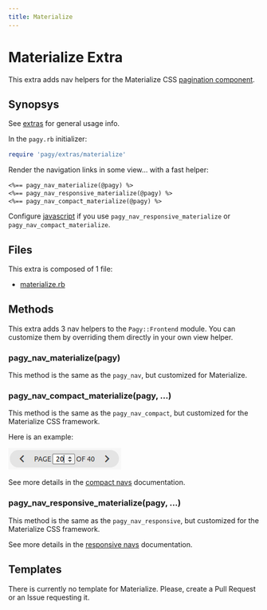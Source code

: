 ```yaml
---
title: Materialize
---
```

# Materialize Extra

This extra adds nav helpers for the Materialize CSS [pagination component](https://materializecss.com/pagination.html).

## Synopsys

See [extras](../extras.md) for general usage info.

In the `pagy.rb` initializer:

```ruby
require 'pagy/extras/materialize'
```

Render the navigation links in some view...
with a fast helper:

```erb
<%== pagy_nav_materialize(@pagy) %>
<%== pagy_nav_responsive_materialize(@pagy) %>
<%== pagy_nav_compact_materialize(@pagy) %>
```

Configure [javascript](../extras.md#javascript) if you use `pagy_nav_responsive_materialize` or `pagy_nav_compact_materialize`.

## Files

This extra is composed of 1 file:

- [materialize.rb](https://github.com/ddnexus/pagy/blob/master/lib/pagy/extras/materialize.rb)

## Methods

This extra adds 3 nav helpers to the `Pagy::Frontend` module. You can customize them by overriding them directly in your own view helper.

### pagy_nav_materialize(pagy)

This method is the same as the `pagy_nav`, but customized for Materialize.

### pagy_nav_compact_materialize(pagy, ...)

This method is the same as the `pagy_nav_compact`, but customized for the Materialize CSS framework.

Here is an example:

![pagy-compact-materialize](../assets/images/pagy-compact-materialize-g.png)

See more details in the [compact navs](navs.md#compact-navs) documentation.

### pagy_nav_responsive_materialize(pagy, ...)

This method is the same as the `pagy_nav_responsive`, but customized for the Materialize CSS framework.

See more details in the [responsive navs](navs.md#responsive-navs) documentation.

## Templates

There is currently no template for Materialize. Please, create a Pull Request or an Issue requesting it.
